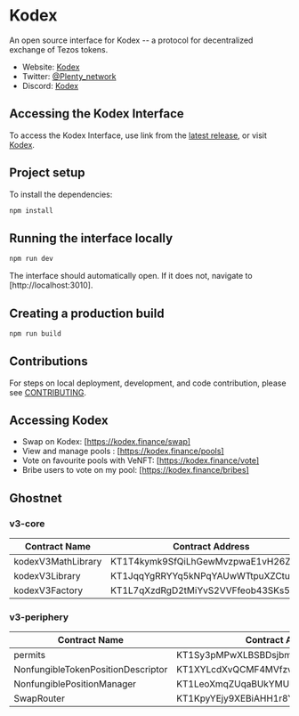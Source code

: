 # Kodex

An open source interface for Kodex -- a protocol for decentralized exchange of Tezos tokens.

- Website: [Kodex](https://kodex.finance/)
- Twitter: [@Plenty_network](https://twitter.com/plenty_network/)
- Discord: [Kodex](https://discord.gg/9wZ4CuvkuJ)

## Accessing the Kodex Interface

To access the Kodex Interface, use link from the
[latest release](https://github.com/Kodex/kodex-frontend/),
or visit [Kodex](https://kodex.finance/).

## Project setup

To install the dependencies:

```bash
npm install
```

## Running the interface locally

```bash
npm run dev
```

The interface should automatically open. If it does not, navigate to [http://localhost:3010].

## Creating a production build

```bash
npm run build
```

## Contributions

For steps on local deployment, development, and code contribution, please see [CONTRIBUTING](./CONTRIBUTING.md).

## Accessing Kodex

- Swap on Kodex: [https://kodex.finance/swap]
- View and manage pools : [https://kodex.finance/pools]
- Vote on favourite pools with VeNFT: [https://kodex.finance/vote]
- Bribe users to vote on my pool: [https://kodex.finance/bribes]

## Ghostnet

### v3-core

| Contract Name | Contract Address |
|-------|----------------|
| kodexV3MathLibrary | KT1T4kymk9SfQiLhGewMvzpwaE1vH26ZttDQ |
| kodexV3Library | KT1JqqYgRRYYq5kNPqYAUwWTtpuXZCtuAeaY |
| kodexV3Factory | KT1L7qXzdRgD2tMiYvS2VVFfeob43SKs5a5U |

### v3-periphery

| Contract Name | Contract Address |
|-------|----------------|
| permits | KT1Sy3pMPwXLBSBDsjbmZ4CwAJkPSbUXmTZb |
| NonfungibleTokenPositionDescriptor | KT1XYLcdXvQCMF4MVfzvjbWe6yX5Um5iJFGJ |
| NonfungiblePositionManager | KT1LeoXmqZUqaBUkYMUhHrMYkUMaPuTwM8Zg |
| SwapRouter | KT1KpyYEjy9XEBiAHH1r8YX4zHeV9FyQrcuu |
